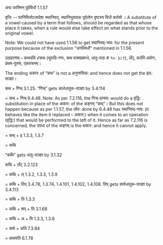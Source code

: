 

 अचः परस्मिन् पूर्वविधौ 1.1.57 


वृत्तिः --ः परनिमित्तोऽजादेशः स्‍थानिवत्, स्‍थानिभूतादचः पूर्वत्‍वेन दृष्‍टस्‍य विधौ कर्तव्‍ये । A substitute of a vowel caused by a term that follows, should be regarded as that whose place it takes, when a rule would else take effect on what stands prior to the original vowel. 

Note: We could not have used 1.1.56 to get स्थानिवद्-भाव: for the present purpose because of the exclusion “अनल्विधौ” mentioned in 1.1.56. 


उदाहरणम् – कथयति √कथ (चुरादि-गणः, कथ वाक्यप्रबन्धे, धातु-पाठः # १०. ३८९), लँट्, कर्तरि-प्रयोगः, प्रथम-पुरुषः, एकवचनम्। 


The ending अकारः of “कथ” is not a अनुनासिक: and hence does not get the इत्-सञ्ज्ञा। 


कथ + णिच् 3.1.25. “णिच्” gets आर्धधातुक-सञ्ज्ञा by 3.4.114 

= कथ् + णिच् 6.4.48. Note: As per 7.2.116, the णिच्-प्रत्यय: would do a वृद्धि: substitution in place of the अकार: of the अङ्गम् “कथ्”। But this does not happen because as per 1.1.57, the लोप: done by 6.4.48 has स्थानिवद्-भाव: (it behaves like the item it replaced – अकार:) when it comes to an operation (वृद्धि:) that would be performed to the left of it. Hence as far as 7.2.116 is concerned, the उपधा of the अङ्गम् is the थकार: and hence it cannot apply. 

= कथ् + इ 1.3.3, 1.3.7 

= कथि 

“कथि” gets धातु-सञ्ज्ञा by 3.1.32 


कथि + लँट् 3.2.123 

= कथि + ल् 1.3.2, 1.3.3, 1.3.9 

= कथि + तिप् 3.4.78, 1.3.74, 1.4.101, 1.4.102, 1.4.108. तिप् gets सार्वधातुक-सञ्ज्ञा by 3.4.113 

= कथि + ति 1.3.3 

= कथि + शप् + ति 3.1.68 

= कथि + अ + ति 1.3.3, 1.3.8 

= कथे + अति 7.3.84 

= कथयति 6.1.78 


